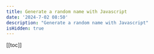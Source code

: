 ```yaml
---
title: Generate a random name with Javascript
date: '2024-7-02 08:50'
description: "Generate a random name with Javascript"
isHidden: true
---
```


[[toc]]

<NameMake />
